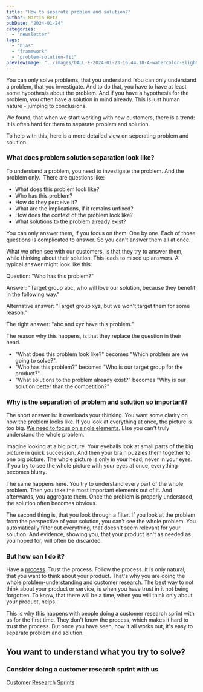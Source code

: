 ```yaml
---
title: "How to separate problem and solution?"
author: Martin Betz
pubDate: "2024-01-24"
categories:
  - "newsletter"
tags:
  - "bias"
  - "framework"
  - "problem-solution-fit"
previewImage: "../images/DALL·E-2024-01-23-16.44.18-A-watercolor-slightly-geometric-styled-painting-depicting-a-magnifying-glass-and-a-cogwheel-crushing-into-each-other.-This-scene-symbolizes-the-confl.png"
---
```


You can only solve problems, that you understand. You can only understand a problem, that you investigate. And to do that, you have to have at least some hypothesis about the problem. And if you have a hypothesis for the problem, you often have a solution in mind already. This is just human nature - jumping to conclusions. 

We found, that when we start working with new customers, there is a trend: It is often hard for them to separate problem and solution. 

To help with this, here is a more detailed view on seperating problem and solution. 

### What does problem solution separation look like?

To understand a problem, you need to investigate the problem. And the problem only.  There are questions like:

- What does this problem look like?
- Who has this problem? 
- How do they perceive it? 
- What are the implications, if it remains unfixed?
- How does the context of the problem look like?
- What solutions to the problem already exist?

You can only answer them, if you focus on them. One by one. Each of those questions is complicated to answer. So you can't answer them all at once. 

What we often see with our customers, is that they try to answer them, while thinking about their solution. This leads to mixed up answers. A typical answer might look like this:

Question: "Who has this problem?"

Answer: "Target group abc, who will love our solution, because they benefit in the following way." 

Alternative answer: "Target group xyz, but we won't target them for some reason." 

The right answer: "abc and xyz have this problem." 

The reason why this happens, is that they replace the question in their head. 

- "What does this problem look like?" becomes "Which problem are we going to solve?". 
- "Who has this problem?" becomes "Who is our target group for the product?". 
- "What solutions to the problem already exist?" becomes "Why is our solution better than the competition?"

### Why is the separation of problem and solution so important?

The short answer is: It overloads your thinking. You want some clarity on how the problem looks like. If you look at everything at once, the picture is too big. [We need to focus on single elements.](/en/blog/understanding-the-jobs-to-be-done-perspective/) Else you can't truly understand the whole problem. 

Imagine looking at a big picture. Your eyeballs look at small parts of the big picture in quick succession. And then your brain puzzles them together to one big picture. The whole picture is only in your head, never in your eyes. If you try to see the whole picture with your eyes at once, everything becomes blurry. 

The same happens here. You try to understand every part of the whole problem. Then you take the most important elements out of it. And afterwards, you aggregate them. Once the problem is properly understood, the solution often becomes obvious. 

The second thing is, that you look through a filter. If you look at the problem from the perspective of your solution, you can't see the whole problem. You automatically filter out everything, that doesn't seem relevant for your solution. And evidence, showing you, that your product isn't as needed as you hoped for, will often be discarded.

### But how can I do it?

Have a [process](/en/blog/how-to-speed-up-customer-research/). Trust the process. Follow the process. It is only natural, that you want to think about your product. That's why you are doing the whole problem-understanding and customer research. The best way to not think about your product or service, is when you have trust in it not being forgotten. To know, that there will be a time, when you will think only about your product, helps. 

This is why this happens with people doing a customer research sprint with us for the first time. They don't know the process, which makes it hard to trust the process. But once you have seen, how it all works out, it's easy to separate problem and solution.  



## You want to understand what you try to solve?

### Consider doing a customer research sprint with us

[Customer Research Sprints](https://utxo.solutions/services/jobs-to-be-done-agency/)
